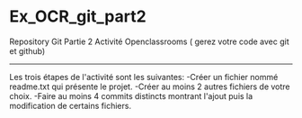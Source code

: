 # Ex_OCR_git_part2
Repository Git Partie 2 Activité Openclassrooms ( gerez votre code avec git et github)

-------------------

Les trois étapes de l'activité sont les suivantes: 
-Créer un fichier nommé readme.txt qui présente le projet.
-Créer au moins 2 autres fichiers de votre choix.
-Faire au moins 4 commits distincts montrant l'ajout puis la modification de certains fichiers.
